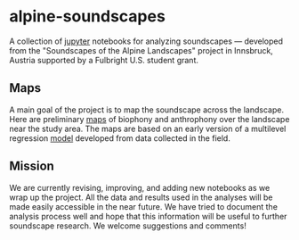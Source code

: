 # alpine-soundscapes
A collection of [jupyter](http://jupyter.org) notebooks for analyzing soundscapes — developed from the "Soundscapes of the Alpine Landscapes" project in Innsbruck, Austria supported by a Fulbright U.S. student grant.

## Maps

A main goal of the project is to map the soundscape across the landscape. Here are preliminary [maps](https://jacobdein.github.io/alpine-soundscapes/) of biophony and anthrophony over the landscape near the study area. The maps are based on an early version of a multilevel regression [model](https://github.com/jacobdein/alpine-soundscapes/blob/master/Regression%20model%20-%20simulation.ipynb) developed from data collected in the field.

## Mission

We are currently revising, improving, and adding new notebooks as we wrap up the project. All the data and results used in the analyses will be made easily accessible in the near future. We have tried to document the analysis process well and hope that this information will be useful to further soundscape research. We welcome suggestions and comments!
